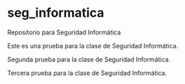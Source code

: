 # seg_informatica
Repositorio para Seguridad Informática

Este es una prueba para la clase de Seguridad Informática.

Segunda prueba para la clase de Seguridad Informática.

Tercera prueba para la clase de Seguridad Informática.
